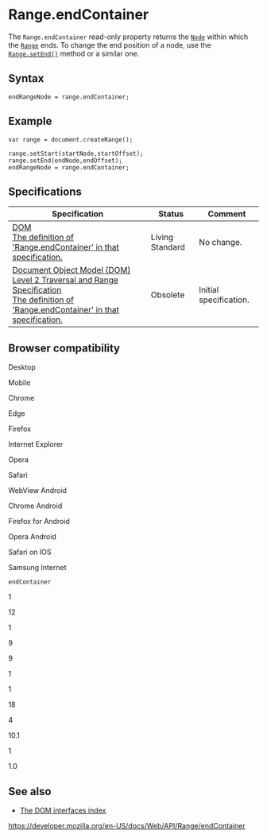 Range.endContainer
==================

The `Range.endContainer` read-only property returns the [`Node`](../node) within which the [`Range`](../range) ends. To change the end position of a node, use the [`Range.setEnd()`](setend) method or a similar one.

Syntax
------

    endRangeNode = range.endContainer;

Example
-------

    var range = document.createRange();

    range.setStart(startNode,startOffset);
    range.setEnd(endNode,endOffset);
    endRangeNode = range.endContainer;

Specifications
--------------

<table><thead><tr class="header"><th>Specification</th><th>Status</th><th>Comment</th></tr></thead><tbody><tr class="odd"><td><a href="https://dom.spec.whatwg.org/#dom-range-endcontainer">DOM<br />
<span class="small">The definition of 'Range.endContainer' in that specification.</span></a></td><td><span class="spec-living">Living Standard</span></td><td>No change.</td></tr><tr class="even"><td><a href="https://www.w3.org/TR/DOM-Level-2-Traversal-Range/ranges.html#Level-2-Range-attr-endParent">Document Object Model (DOM) Level 2 Traversal and Range Specification<br />
<span class="small">The definition of 'Range.endContainer' in that specification.</span></a></td><td><span class="spec-obsolete">Obsolete</span></td><td>Initial specification.</td></tr></tbody></table>

Browser compatibility
---------------------

Desktop

Mobile

Chrome

Edge

Firefox

Internet Explorer

Opera

Safari

WebView Android

Chrome Android

Firefox for Android

Opera Android

Safari on IOS

Samsung Internet

`endContainer`

1

12

1

9

9

1

1

18

4

10.1

1

1.0

See also
--------

-   [The DOM interfaces index](../document_object_model)

<a href="https://developer.mozilla.org/en-US/docs/Web/API/Range/endContainer" class="_attribution-link">https://developer.mozilla.org/en-US/docs/Web/API/Range/endContainer</a>
